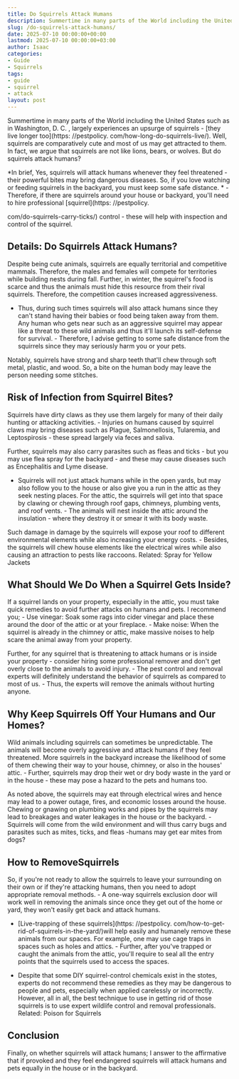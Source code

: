 ```yaml
---
title: Do Squirrels Attack Humans
description: Summertime in many parts of the World including the United States such as in Washington, D.C., largely experiences an upsurge of squirrels - they live longer...
slug: /do-squirrels-attack-humans/
date: 2025-07-10 00:00:00+00:00
lastmod: 2025-07-10 00:00:00+03:00
author: Isaac
categories:
- Guide
- Squirrels
tags:
- guide
- squirrel
- attack
layout: post
---
```


Summertime in many parts of the World including the United States such as in Washington, D. C. , largely experiences an upsurge of squirrels - [they live longer too](https: //pestpolicy. com/how-long-do-squirrels-live/). Well, squirrels are comparatively cute and most of us may get attracted to them. In fact, we argue that squirrels are not like lions, bears, or wolves. But do squirrels attack humans?

*In brief, Yes, squirrels will attack humans whenever they feel threatened - their powerful bites may bring dangerous diseases. So, if you love watching or feeding squirrels in the backyard, you must keep some safe distance. * - Therefore, if there are squirrels around your house or backyard, you'll need to hire professional [squirrel](https: //pestpolicy.

com/do-squirrels-carry-ticks/) control - these will help with inspection and control of the squirrel.

##  Details: Do Squirrels Attack Humans?

Despite being cute animals, squirrels are equally territorial and competitive mammals. Therefore, the males and females will compete for territories while building nests during fall. Further, in winter, the squirrel's food is scarce and thus the animals must hide this resource from their rival squirrels. Therefore, the competition causes increased aggressiveness.

- Thus, during such times squirrels will also attack humans since they can't stand having their babies or food being taken away from them. Any human who gets near such as an aggressive squirrel may appear like a threat to these wild animals and thus it'll launch its self-defense for survival. - Therefore, I advise getting to some safe distance from the squirrels since they may seriously harm you or your pets.

Notably, squirrels have strong and sharp teeth that'll chew through soft metal, plastic, and wood. So, a bite on the human body may leave the person needing some stitches.

##  Risk of Infection from Squirrel Bites?

Squirrels have dirty claws as they use them largely for many of their daily hunting or attacking activities. - Injuries on humans caused by squirrel claws may bring diseases such as Plague, Salmonellosis, Tularemia, and Leptospirosis - these spread largely via feces and saliva.

Further, squirrels may also carry parasites such as fleas and ticks - but you may use flea spray for the backyard - and these may cause diseases such as Encephalitis and Lyme disease.

- Squirrels will not just attack humans while in the open yards, but may also follow you to the house or also give you a run in the attic as they seek nesting places. For the attic, the squirrels will get into that space by clawing or chewing through roof gaps, chimneys, plumbing vents, and roof vents. - The animals will nest inside the attic around the insulation - where they destroy it or smear it with its body waste.

Such damage in damage by the squirrels will expose your roof to different environmental elements while also increasing your energy costs. - Besides, the squirrels will chew house elements like the electrical wires while also causing an attraction to pests like raccoons. Related: Spray for Yellow Jackets

##  **What Should We Do When a Squirrel Gets Inside?**

If a squirrel lands on your property, especially in the attic, you must take quick remedies to avoid further attacks on humans and pets. I recommend you; - Use vinegar: Soak some rags into cider vinegar and place these around the door of the attic or at your fireplace. - Make noise: When the squirrel is already in the chimney or attic, make massive noises to help scare the animal away from your property.

Further, for any squirrel that is threatening to attack humans or is inside your property - consider hiring some professional remover and don't get overly close to the animals to avoid injury. - The pest control and removal experts will definitely understand the behavior of squirrels as compared to most of us. - Thus, the experts will remove the animals without hurting anyone.

##  Why Keep Squirrels Off Your Humans and Our Homes?

Wild animals including squirrels can sometimes be unpredictable. The animals will become overly aggressive and attack humans if they feel threatened. More squirrels in the backyard increase the likelihood of some of them chewing their way to your house, chimney, or also in the houses' attic. - Further, squirrels may drop their wet or dry body waste in the yard or in the house - these may pose a hazard to the pets and humans too.

As noted above, the squirrels may eat through electrical wires and hence may lead to a power outage, fires, and economic losses around the house. Chewing or gnawing on plumbing works and pipes by the squirrels may lead to breakages and water leakages in the house or the backyard. - Squirrels will come from the wild environment and will thus carry bugs and parasites such as mites, ticks, and fleas -humans may get ear mites from dogs?

##  How to RemoveSquirrels

So, if you're not ready to allow the squirrels to leave your surrounding on their own or if they're attacking humans, then you need to adopt appropriate removal methods. - A one-way squirrels exclusion door will work well in removing the animals since once they get out of the home or yard, they won't easily get back and attack humans.

- [Live-trapping of these squirrels](https: //pestpolicy. com/how-to-get-rid-of-squirrels-in-the-yard/)will help easily and humanely remove these animals from our spaces. For example, one may use cage traps in spaces such as holes and attics. - Further, after you've trapped or caught the animals from the attic, you'll require to seal all the entry points that the squirrels used to access the spaces.

- Despite that some DIY squirrel-control chemicals exist in the stotes, experts do not recommend these remedies as they may be dangerous to people and pets, especially when applied carelessly or incorrectly. However, all in all, the best technique to use in getting rid of those squirrels is to use expert wildlife control and removal professionals. Related: Poison for Squirrels

##  Conclusion

Finally, on whether squirrels will attack humans; I answer to the affirmative that if provoked and they feel endangered squirrels will attack humans and pets equally in the house or in the backyard.
